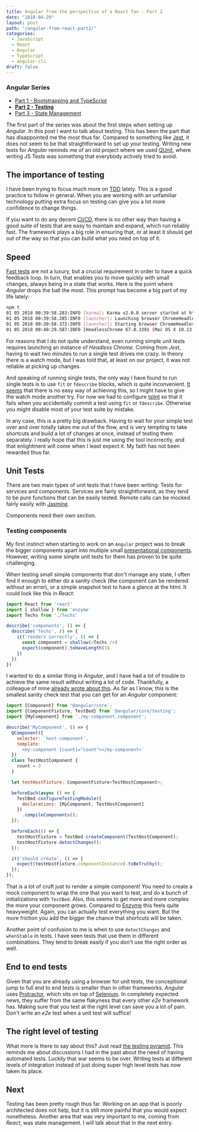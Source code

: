 ```yaml
---
title: Angular from the perspective of a React fan - Part 2
date: "2018-04-29"
layout: post
path: "/angular-from-react-part2/"
categories:
  - JavaScript
  - React
  - Angular
  - TypeScript
  - angular-cli
draft: false
---
```


<div class="guide">

### Angular Series

- [Part 1 - Bootstrapping and TypeScript](../angular-from-react-part1/)
- [**Part 2 - Testing**](../angular-from-react-part2/)
- [Part 3 - State Management](../angular-from-react-part3/)

</div>

The first part of the series was about the first steps when setting up _Angular_. In this post I want to talk about testing. This has been the part that has disappointed me the most thus far. Compared to something like [Jest](https://facebook.github.io/jest/), it does not seem to be that straightforward to set up your testing. Writing new tests for _Angular_ reminds me of an old project where we used [QUnit](http://qunitjs.com/), where writing JS Tests was something that everybody actively tried to avoid.

## The importance of testing

I have been trying to focus much more on [TDD](https://en.wikipedia.org/wiki/Test-driven_development) lately. This is a good practice to follow in general. When you are working with an unfamiliar technology putting extra focus on testing can give you a lot more confidence to change things.

If you want to do any decent [CI/CD](https://en.wikipedia.org/wiki/CI/CD), there is no other way than having a good suite of tests that are easy to maintain and expand, which run reliably fast. The framework plays a big role in ensuring that, or at least it should get out of the way so that you can build what you need on top of it.

<!--more-->

## Speed

[Fast tests](https://xkcd.com/303/) are not a luxury, but a crucial requirement
in order to have a quick feedback loop. In turn, that enables you to move
quickly with small changes, always being in a state that works. Here is the
point where _Angular_ drops the ball the most. This prompt has become a big part
of my life lately:

```bash
npm t
01 05 2018 00:39:58.283:INFO [karma]: Karma v2.0.0 server started at http://0.0.0.0:9876/
01 05 2018 00:39:58.285:INFO [launcher]: Launching browser ChromeHeadless with unlimited concurrency
01 05 2018 00:39:58.372:INFO [launcher]: Starting browser ChromeHeadless
01 05 2018 00:40:29.587:INFO [HeadlessChrome 67.0.3391 (Mac OS X 10.13.4)]: Connected on socket jC8ho-ctNv4E4irCAAAA with id 26948242
```

For reasons that I do not quite understand, even running simple unit tests requires launching an instance of _Headless Chrome_. Coming from _Jest_, having to wait two minutes to run a single test drives me crazy. In theory there is a watch mode, but I was told that, at least on our project, it was not reliable at picking up changes.

And speaking of running single tests, the only way I have found to run single tests is to use `fit` or `fdescribe` blocks, which is quite inconvenient. [It seems](https://stackoverflow.com/a/43669082/3785) that there is no easy way of achieving this, so I might have to give the watch mode another try. For now we had to configure [tslint](https://palantir.github.io/tslint/) so that it fails when you accidentally commit a test using `fit` or `fdescribe`. Otherwise you might disable most of your test suite by mistake.

In any case, this is a pretty big drawback. Having to wait for your simple test over and over totally takes me out of the flow, and is very tempting to take shortcuts and build a lot of changes at once, instead of testing them separately. I really hope that this is just me using the tool incorrectly, and that enlightment will come when I least expect it. My faith has not been rewarded thus far.

## Unit Tests

There are two main types of unit tests that I have been writing: Tests for services and components. Services are fairly straightforward, as they tend to be pure functions that can be easily tested. Remote calls can be mocked fairly easily with [Jasmine](https://jasmine.github.io/).

Components need their own section.

### Testing components

My first instinct when starting to work on an `Angular` project was to break the bigger components apart into multiple small [presentational components](https://medium.com/@dan_abramov/smart-and-dumb-components-7ca2f9a7c7d0). However, writing some simple unit tests for them has proven to be quite challenging.

When testing small simple components that don't manage any state, I often find it enough to either do a sanity check (the component can be rendered without an error), or a simple snapshot test to have a glance at the html. It could look like this in _React_: 

```javascript
import React from 'react'
import { shallow } from 'enzyme'
import Techs from './Techs'

describe('components', () => {
  describe('Techs', () => {
    it('renders correctly', () => {
      const component = shallow(<Techs />)
      expect(component).toHaveLength(1)
    })
  })
})
```

I wanted to do a similar thing in _Angular_, and I have had a lot of trouble to
achieve the same result without writing a lot of code. Thankfully, a colleague of mine [already wrote about this](https://medium.com/@AikoPath/testing-angular-components-with-input-3bd6c07cfaf6). As far as I know, this is the smallest sanity check test that you can get for an _Angular_ component:

```javascript
import {Component} from '@angular/core';
import {ComponentFixture, TestBed} from '@angular/core/testing';
import {MyComponent} from './my-component.component';

describe('MyComponent', () => {
  @Component({
    selector: `host-component`,
    template: `
      <my-component [count]="count"></my-component>`
  })
  class TestHostComponent {
    count = 3
  }

  let testHostFixture: ComponentFixture<TestHostComponent>;

  beforeEach(async () => {
    TestBed.configureTestingModule({
      declarations: [MyComponent, TestHostComponent]
    })
      .compileComponents();
  });

  beforeEach(() => {
    testHostFixture = TestBed.createComponent(TestHostComponent);
    testHostFixture.detectChanges();
  });

  it('should create', () => {
    expect(testHostFixture.componentInstance).toBeTruthy();
  });
});
```

That is a lot of cruft just to render a simple component! You need to create a mock component to wrap the one that you want to test, and do a bunch of initializations with `TestBed`. Also, this seems to get more and more complex the more your component grows. Compared to [Enzyme](https://airbnb.io/enzyme/) this feels quite heavyweight. Again, you can actually test everything you want. But the more friction you add the bigger the chance that shortcuts will be taken.

Another point of confusion to me is when to use `detectChanges` and `whenStable` in tests. I have seen tests that use them in different combinations. They tend to break easily if you don't use the right order as well.

## End to end tests

Given that you are already using a browser for unit tests, the conceptional jump to full end to end tests is smaller than in other frameworks. _Angular_ uses [Protractor](https://www.protractortest.org/#/), which sits on top of [Selenium](https://www.seleniumhq.org/). In completely expected news, they suffer from the same flakyness that every other _e2e_ framework has. Making sure that you test at the right level can save you a lot of pain. Don't write an _e2e_ test when a unit test will suffice!

## The right level of testing

What more is there to say about this? Just read [the testing pyramid](https://martinfowler.com/bliki/TestPyramid.html). This reminds me about discussions I had in the past about the need of having automated tests. Luckily that war seems to be over. Writing tests at different levels of integration instead of just doing super high level tests has now taken its place.

## Next

Testing has been pretty rough thus far. Working on an app that is poorly architected does not help, but it is still more painful that you would expect nonetheless. Another area that was very important to me, coming from _React_, was state management. I will talk about that in the next entry.

